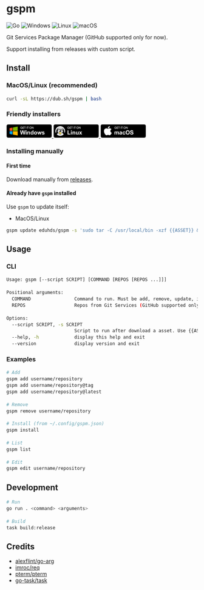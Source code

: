 # gspm

![Go](https://img.shields.io/badge/go-%2300ADD8.svg?style=for-the-badge&logo=go&logoColor=white)
![Windows](https://img.shields.io/badge/Windows-0078D6?style=for-the-badge&logo=windows&logoColor=white)
![Linux](https://img.shields.io/badge/Linux-FCC624?style=for-the-badge&logo=linux&logoColor=black)
![macOS](https://img.shields.io/badge/mac%20os-000000?style=for-the-badge&logo=macos&logoColor=F0F0F0)

Git Services Package Manager (GitHub supported only for now).

Support installing from releases with custom script.

## Install

### MacOS/Linux (recommended)

```sh
curl -sL https://dub.sh/gspm | bash
```

### Friendly installers

<p>
  <a href="https://github.com/eduhds/gspm/releases/download/v0.1.1/gspm-windows-amd64-setup.exe">
    <img src="assets/BadgeWindows.png" alt="Windows" width="120" />
  </a>
  <a href="https://github.com/eduhds/gspm/releases/download/v0.1.1/gspm-linux-amd64.AppImage">
    <img src="assets/BadgeLinux.png" alt="Linux" width="120" />
  </a>
  <a href="https://github.com/eduhds/gspm/releases/download/v0.1.1/gspm-darwin-amd64.dmg">
    <img src="assets/BadgeMacOS.png" alt="macOS" width="120" />
  </a>
</p>

### Installing manually

#### First time

Download manually from [releases](https://github.com/eduhds/gspm/releases).

#### Already have `gspm` installed

Use `gspm` to update itself:

- MacOS/Linux

```sh
gspm update eduhds/gspm -s 'sudo tar -C /usr/local/bin -xzf {{ASSET}} && rm {{ASSET}}'
```

## Usage

### CLI

```sh
Usage: gspm [--script SCRIPT] [COMMAND [REPOS [REPOS ...]]]

Positional arguments:
  COMMAND                Command to run. Must be add, remove, update, install, edit, or list.
  REPOS                  Repos from Git Services (GitHub supported only for now). Format: username/repository

Options:
  --script SCRIPT, -s SCRIPT
                         Script to run after download a asset. Use {{ASSET}} to reference the asset path.
  --help, -h             display this help and exit
  --version              display version and exit
```

### Examples

```sh
# Add
gspm add username/repository
gspm add username/repository@tag
gspm add username/repository@latest

# Remove
gspm remove username/repository

# Install (from ~/.config/gspm.json)
gspm install

# List
gspm list

# Edit
gspm edit username/repository
```

## Development

```sh
# Run
go run . <command> <arguments>

# Build
task build:release
```

## Credits

- [alexflint/go-arg](https://github.com/alexflint/go-arg)
- [imroc/req](https://github.com/imroc/req)
- [pterm/pterm](https://github.com/pterm/pterm)
- [go-task/task](https://github.com/go-task/task)
